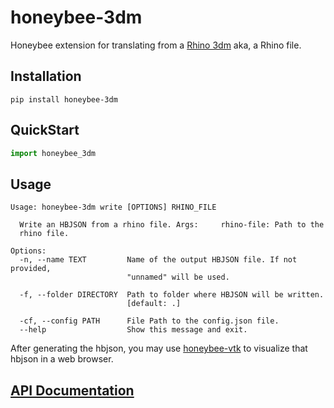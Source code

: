 
# honeybee-3dm

Honeybee extension for translating from a [Rhino 3dm](https://www.rhino3d.com/) aka,
a Rhino file.

## Installation

```console
pip install honeybee-3dm
```

## QuickStart

```python
import honeybee_3dm
```
## Usage

```console
Usage: honeybee-3dm write [OPTIONS] RHINO_FILE

  Write an HBJSON from a rhino file. Args:     rhino-file: Path to the
  rhino file.

Options:
  -n, --name TEXT         Name of the output HBJSON file. If not provided,
                          "unnamed" will be used.

  -f, --folder DIRECTORY  Path to folder where HBJSON will be written.
                          [default: .]

  -cf, --config PATH      File Path to the config.json file.
  --help                  Show this message and exit.
```

After generating the hbjson, you may use
[honeybee-vtk](https://github.com/ladybug-tools/honeybee-vtk#honeybee-vtk) to visualize
that hbjson in a web browser.
## [API Documentation](http://ladybug-tools.github.io/honeybee-3dm/docs)
